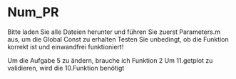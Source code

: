 # Num_PR

Bitte laden Sie alle Dateien herunter und führen Sie zuerst Parameters.m aus, um die Global Const zu erhalten
Testen Sie unbedingt, ob die Funktion korrekt ist und einwandfrei funktioniert!

Um die Aufgabe 5 zu ändern, brauche ich Funktion 2
Um 11.getplot zu validieren, wird die 10.Funktion benötigt
